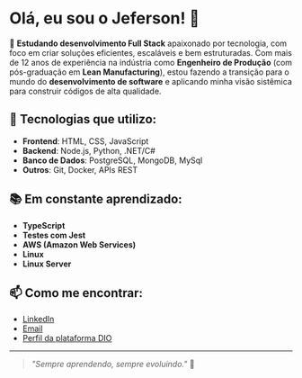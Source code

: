 # Olá, eu sou o Jeferson! 👋

🎯 **Estudando desenvolvimento Full Stack** apaixonado por tecnologia, com foco em criar soluções eficientes, escaláveis e bem estruturadas. Com mais de 12 anos de experiência na indústria como **Engenheiro de Produção** (com pós-graduação em **Lean Manufacturing**), estou fazendo a transição para o mundo do **desenvolvimento de software** e aplicando minha visão sistêmica para construir códigos de alta qualidade.

## 🚀 Tecnologias que utilizo:
- **Frontend**: HTML, CSS, JavaScript
- **Backend**: Node.js, Python, .NET/C#
- **Banco de Dados**: PostgreSQL, MongoDB, MySql
- **Outros**: Git, Docker, APIs REST

## 📚 Em constante aprendizado:
- **TypeScript**
- **Testes com Jest**
- **AWS (Amazon Web Services)** 
- **Linux**
- **Linux Server** 


## 📫 Como me encontrar:
- [LinkedIn](https://www.linkedin.com/in/jeferson-gomes/)
- [Email](jrpsb@outlook.com)
- [Perfil da plataforma DIO](https://web.dio.me/users/jefersonmansogomes?tab=achievements)


---

> _"Sempre aprendendo, sempre evoluindo."_ 🚀

